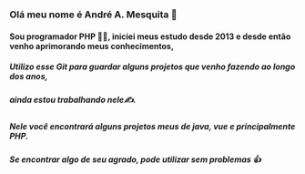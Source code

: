 ### Olá meu nome é André A. Mesquita 👋

#### Sou programador PHP 👨‍💻, iniciei meus estudo desde 2013 e desde então venho aprimorando meus conhecimentos,

##### Utilizo esse Git para guardar alguns projetos que venho fazendo ao longo dos anos, 
##### ainda estou trabalhando nele✍️.

##### Nele você encontrará alguns projetos meus de java, vue e principalmente PHP.

##### Se encontrar algo de seu agrado, pode utilizar sem problemas 👍






